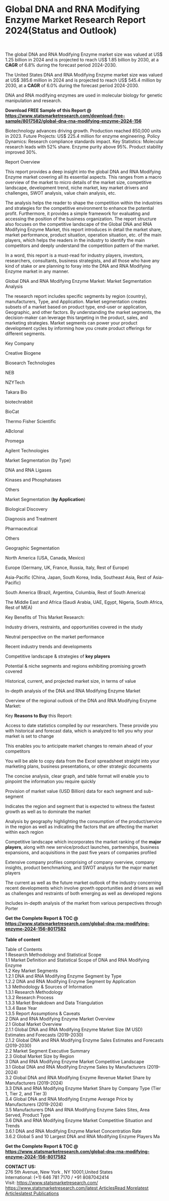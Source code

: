 <h1>Global DNA and RNA Modifying Enzyme Market Research Report 2024(Status and Outlook)</h1><br/><p>The global DNA and RNA Modifying Enzyme market size was valued at US$ 1.25 billion in 2024 and is projected to reach US$ 1.85 billion by 2030, at a <strong>CAGR</strong> of 6.8% during the forecast period 2024-2030.</p><p>The United States DNA and RNA Modifying Enzyme market size was valued at US$ 385.6 million in 2024 and is projected to reach US$ 545.4 million by 2030, at a <strong>CAGR</strong> of 6.0% during the forecast period 2024-2030.</p><p>DNA and RNA modifying enzymes are used in molecular biology for genetic manipulation and research.</p><p><strong>Download FREE Sample of this Report @ <a href="https://www.statsmarketresearch.com/download-free-sample/8017582/global-dna-rna-modifying-enzyme-2024-156">https://www.statsmarketresearch.com/download-free-sample/8017582/global-dna-rna-modifying-enzyme-2024-156</a></strong></p><p>Biotechnology advances driving growth. Production reached 850,000 units in 2023. Future Projects: US$ 225.4 million for enzyme engineering. Policy Dynamics: Research compliance standards impact. Key Statistics: Molecular research leads with 52% share. Enzyme purity above 95%. Product stability improved 30%.</p><p>Report Overview</p><p>This report provides a deep insight into the global DNA and RNA Modifying Enzyme market covering all its essential aspects. This ranges from a macro overview of the market to micro details of the market size, competitive landscape, development trend, niche market, key market drivers and challenges, SWOT analysis, value chain analysis, etc.</p><p>The analysis helps the reader to shape the competition within the industries and strategies for the competitive environment to enhance the potential profit. Furthermore, it provides a simple framework for evaluating and accessing the position of the business organization. The report structure also focuses on the competitive landscape of the Global DNA and RNA Modifying Enzyme Market, this report introduces in detail the market share, market performance, product situation, operation situation, etc. of the main players, which helps the readers in the industry to identify the main competitors and deeply understand the competition pattern of the market.</p><p>In a word, this report is a must-read for industry players, investors, researchers, consultants, business strategists, and all those who have any kind of stake or are planning to foray into the DNA and RNA Modifying Enzyme market in any manner.</p><p>Global DNA and RNA Modifying Enzyme Market: Market Segmentation Analysis</p><p>The research report includes specific segments by region (country), manufacturers, Type, and Application. Market segmentation creates subsets of a market based on product type, end-user or application, Geographic, and other factors. By understanding the market segments, the decision-maker can leverage this targeting in the product, sales, and marketing strategies. Market segments can power your product development cycles by informing how you create product offerings for different segments.</p><p>Key Company</p><p>Creative Biogene</p><p>Biosearch Technologies</p><p>NEB</p><p>NZYTech</p><p>Takara Bio</p><p>biotechrabbit</p><p>BioCat</p><p>Thermo Fisher Scientific</p><p>ABclonal</p><p>Promega</p><p>Agilent Technologies</p><p>Market Segmentation (by Type)</p><p>DNA and RNA Ligases</p><p>Kinases and Phosphatases</p><p>Others</p><p>Market Segmentation (<strong>by Application</strong>)</p><p>Biological Discovery</p><p>Diagnosis and Treatment</p><p>Pharmaceutical</p><p>Others</p><p>Geographic Segmentation</p><p>North America (USA, Canada, Mexico)</p><p>Europe (Germany, UK, France, Russia, Italy, Rest of Europe)</p><p>Asia-Pacific (China, Japan, South Korea, India, Southeast Asia, Rest of Asia-Pacific)</p><p>South America (Brazil, Argentina, Columbia, Rest of South America)</p><p>The Middle East and Africa (Saudi Arabia, UAE, Egypt, Nigeria, South Africa, Rest of MEA)</p><p>Key Benefits of This Market Research:</p><p>Industry drivers, restraints, and opportunities covered in the study</p><p>Neutral perspective on the market performance</p><p>Recent industry trends and developments</p><p>Competitive landscape & strategies of <strong>key players</strong></p><p>Potential & niche segments and regions exhibiting promising growth covered</p><p>Historical, current, and projected market size, in terms of value</p><p>In-depth analysis of the DNA and RNA Modifying Enzyme Market</p><p>Overview of the regional outlook of the DNA and RNA Modifying Enzyme Market:</p><p>Key <strong>Reasons to Buy</strong> this Report:</p><p>Access to date statistics compiled by our researchers. These provide you with historical and forecast data, which is analyzed to tell you why your market is set to change</p><p>This enables you to anticipate market changes to remain ahead of your competitors</p><p>You will be able to copy data from the Excel spreadsheet straight into your marketing plans, business presentations, or other strategic documents</p><p>The concise analysis, clear graph, and table format will enable you to pinpoint the information you require quickly</p><p>Provision of market value (USD Billion) data for each segment and sub-segment</p><p>Indicates the region and segment that is expected to witness the fastest growth as well as to dominate the market</p><p>Analysis by geography highlighting the consumption of the product/service in the region as well as indicating the factors that are affecting the market within each region</p><p>Competitive landscape which incorporates the market ranking of the <strong>major players</strong>, along with new service/product launches, partnerships, business expansions, and acquisitions in the past five years of companies profiled</p><p>Extensive company profiles comprising of company overview, company insights, product benchmarking, and SWOT analysis for the major market players</p><p>The current as well as the future market outlook of the industry concerning recent developments which involve growth opportunities and drivers as well as challenges and restraints of both emerging as well as developed regions</p><p>Includes in-depth analysis of the market from various perspectives through Porter</p><div><b>Get the Complete Report & TOC @ <a href="https://www.statsmarketresearch.com/global-dna-rna-modifying-enzyme-2024-156-8017582">https://www.statsmarketresearch.com/global-dna-rna-modifying-enzyme-2024-156-8017582</a></b></div><br><b>Table of content</b><p>Table of Contents<br /> 1 Research Methodology and Statistical Scope<br /> 1.1 Market Definition and Statistical Scope of DNA and RNA Modifying Enzyme<br /> 1.2 Key Market Segments<br /> 1.2.1 DNA and RNA Modifying Enzyme Segment by Type<br /> 1.2.2 DNA and RNA Modifying Enzyme Segment by Application<br /> 1.3 Methodology & Sources of Information<br /> 1.3.1 Research Methodology<br /> 1.3.2 Research Process<br /> 1.3.3 Market Breakdown and Data Triangulation<br /> 1.3.4 Base Year<br /> 1.3.5 Report Assumptions & Caveats<br /> 2 DNA and RNA Modifying Enzyme Market Overview<br /> 2.1 Global Market Overview<br /> 2.1.1 Global DNA and RNA Modifying Enzyme Market Size (M USD) Estimates and Forecasts (2019-2030)<br /> 2.1.2 Global DNA and RNA Modifying Enzyme Sales Estimates and Forecasts (2019-2030)<br /> 2.2 Market Segment Executive Summary<br /> 2.3 Global Market Size by Region<br /> 3 DNA and RNA Modifying Enzyme Market Competitive Landscape<br /> 3.1 Global DNA and RNA Modifying Enzyme Sales by Manufacturers (2019-2024)<br /> 3.2 Global DNA and RNA Modifying Enzyme Revenue Market Share by Manufacturers (2019-2024)<br /> 3.3 DNA and RNA Modifying Enzyme Market Share by Company Type (Tier 1, Tier 2, and Tier 3)<br /> 3.4 Global DNA and RNA Modifying Enzyme Average Price by Manufacturers (2019-2024)<br /> 3.5 Manufacturers DNA and RNA Modifying Enzyme Sales Sites, Area Served, Product Type<br /> 3.6 DNA and RNA Modifying Enzyme Market Competitive Situation and Trends<br /> 3.6.1 DNA and RNA Modifying Enzyme Market Concentration Rate<br /> 3.6.2 Global 5 and 10 Largest DNA and RNA Modifying Enzyme Players Ma<br><div><b>Get the Complete Report & TOC @ <a href="https://www.statsmarketresearch.com/global-dna-rna-modifying-enzyme-2024-156-8017582">https://www.statsmarketresearch.com/global-dna-rna-modifying-enzyme-2024-156-8017582</a></b></div></p> <b>CONTACT US:</b><br>276 5th Avenue, New York , NY 10001,United States<br>International: (+1) 646 781 7170 / +91 8087042414<br>Visit: <a href="https://www.statsmarketresearch.com/">https://www.statsmarketresearch.com/</a><br><a href="https://gyeongbokgung.com">https://www.statsmarketresearch.com/</a><a href="https://hallyeomaritime.com">latest Articles</a><a href="https://jingwansa.com">Read More</a><a href=https://nguoiviet.jp/">latest Articles</a><a href="https://www.intelmarketresearch.com/">latest Publications</a>